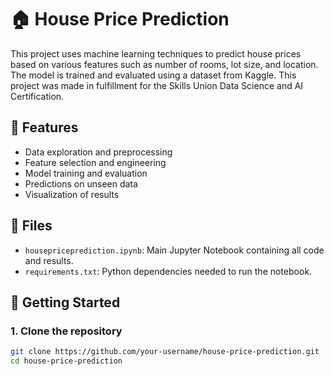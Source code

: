 # 🏠 House Price Prediction

This project uses machine learning techniques to predict house prices based on various features such as number of rooms, lot size, and location. The model is trained and evaluated using a dataset from Kaggle. This project was made in fulfillment for the Skills Union Data Science and AI Certification.

## 📌 Features

- Data exploration and preprocessing
- Feature selection and engineering
- Model training and evaluation
- Predictions on unseen data
- Visualization of results

## 📁 Files

- `housepriceprediction.ipynb`: Main Jupyter Notebook containing all code and results.
- `requirements.txt`: Python dependencies needed to run the notebook.

## 🚀 Getting Started

### 1. Clone the repository

```bash
git clone https://github.com/your-username/house-price-prediction.git
cd house-price-prediction
